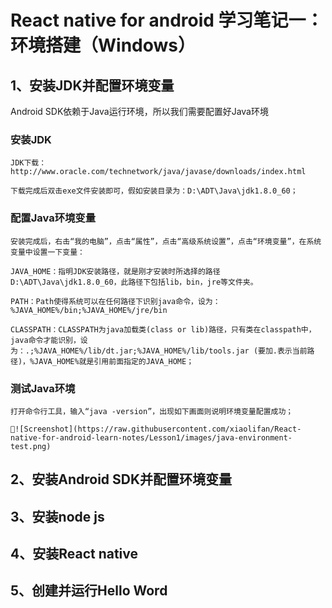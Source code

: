 # React native for android 学习笔记一：环境搭建（Windows）

## 1、安装JDK并配置环境变量

Android SDK依赖于Java运行环境，所以我们需要配置好Java环境

### 安装JDK

    JDK下载：http://www.oracle.com/technetwork/java/javase/downloads/index.html

    下载完成后双击exe文件安装即可，假如安装目录为：D:\ADT\Java\jdk1.8.0_60；

### 配置Java环境变量

    安装完成后，右击“我的电脑”，点击“属性”，点击“高级系统设置”，点击“环境变量”，在系统变量中设置一下变量：

    JAVA_HOME：指明JDK安装路径，就是刚才安装时所选择的路径D:\ADT\Java\jdk1.8.0_60，此路径下包括lib，bin，jre等文件夹。

    PATH：Path使得系统可以在任何路径下识别java命令，设为：%JAVA_HOME%/bin;%JAVA_HOME%/jre/bin

    CLASSPATH：CLASSPATH为java加载类(class or lib)路径，只有类在classpath中，java命令才能识别，设为：.;%JAVA_HOME%/lib/dt.jar;%JAVA_HOME%/lib/tools.jar (要加.表示当前路径)，%JAVA_HOME%就是引用前面指定的JAVA_HOME；

### 测试Java环境

    打开命令行工具，输入“java -version”，出现如下画面则说明环境变量配置成功；

    ![Screenshot](https://raw.githubusercontent.com/xiaolifan/React-native-for-android-learn-notes/Lesson1/images/java-environment-test.png)

## 2、安装Android SDK并配置环境变量

## 3、安装node js

## 4、安装React native

## 5、创建并运行Hello Word
